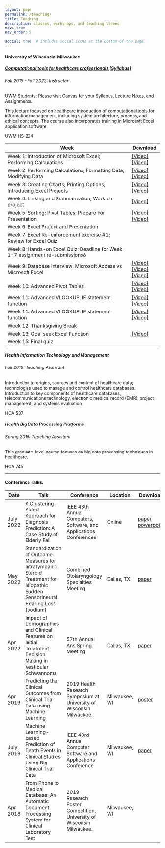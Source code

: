 ```yaml
---
layout: page
permalink: /teaching/
title: Teaching
description: classes, workshops, and teaching Videos
nav: true
nav_order: 5

social: true  # includes social icons at the bottom of the page
---
```

<h4> University of Wisconsin-Milwaukee </h4>
<div class="card mt-3">
    <div class="p-3">
        <div class="row">
            <div class="col-sm-10">
                <h5 class="card-title"><a href="https://catalog.uwm.edu/search/?search=HS+224" target="_blank" rel="noopener noreferrer">Computational tools for healthcare professionals</a> <a href = "{{'/assets/pdf/hs224-syllabus.pdf' | relative_url}}" target = "_blank">[Syllabus] </a></h5>
                <h6 class="card-subtitle font-italic"> Fall 2019 - Fall 2022: Instructor</h6> 
                <p>UWM Students: Please visit <a href = "https://uwm.edu/canvas/" target = "_blank"> Canvas </a> for your Syllabus, Lecture Notes, and Assignments.</p>
                <span></span>
                <p>This lecture focused on healthcare introduction of computational tools for information management, including system architecture, process, and ethical concepts. The course also incorporates training in Microsoft Excel application software.</p>
            </div>
            <div class="col-sm-2 text-sm-right">
                <span class="badge font-weight-bold danger-color-dark text-uppercase align-middle">
                UWM HS-224
                </span>
            </div>
        </div>
        <table class = "table table-hover table-sm">
        <colgroup>
            <col style="width:80%">
            <col style="width:20%">
        </colgroup>
        <thead>
        <tr>
            <th>Week</th>
            <th>Download</th>
        </tr>
        </thead>
        <tbody>
        <tr>
        <td>Week 1: Introduction of Microsoft Excel; Performing Calculations</td>
        <td><a href = "https://www.linkedin.com/learning/excel-2016-essential-training/understanding-workbooks-and-worksheets" target = "_blank">[Video]</a>
                <a href = "https://www.linkedin.com/learning/excel-2016-essential-training/creating-simple-formulas" target = "_blank">[Video]</a></td>
        </tr>
        <tr>
        <td> Week 2: Performing Calculations; Formatting Data; Modifying Data </td>
        <td>        <a href = "https://www.linkedin.com/learning/excel-2016-essential-training/copying-a-formula-into-adjacent-cells" target = "_blank">[Video]</a>
                <a href = "https://www.linkedin.com/learning/excel-2016-essential-training/using-sum-and-average" target = "_blank">[Video]</a></td>
        </tr>
        <tr>
        <td>Week 3: Creating Charts; Printing Options; Introducing Excel Projects  </td>
        <td> <a href = "https://www.linkedin.com/learning/excel-2016-essential-training/creating-charts" target = "_blank">[Video]</a>
                <a href = "https://www.linkedin.com/learning/excel-2016-essential-training/working-with-axes-titles-and-other-chart-elements" target = "_blank">[Video]</a></td>
        </tr>
        <tr>
        <td>Week 4: Linking and Summarization; Work on project</td>
        <td> <a href = "https://www.linkedin.com/learning/excel-2016-essential-training/using-formulas-to-link-worksheets-and-workbooks" target = "_blank">[Video]</a></td>
        </tr>
        <tr>
        <td> Week 5: Sorting; Pivot Tables; Prepare For Presentation </td>
        <td> <a href = "https://www.linkedin.com/learning/excel-2016-essential-training/sorting-data" target = "_blank">[Video]</a>
                <a href = "https://www.linkedin.com/learning/excel-2016-essential-training/creating-pivottables" target = "_blank">[Video]</a></td>
        </tr>
        <tr>
        <td>Week 6: Excel Project and Presentation  </td>
        <td></td>
        </tr>
        <tr>
        <td>Week 7: Excel Re-enforcement exercise #1; Review for Excel Quiz</td>
        <td></td>
        </tr>
        <tr>
        <td>Week 8: Hands-on Excel Quiz; Deadline for Week 1-7 assignment re-submissions8</td>
        <td></td>
        </tr>
        <tr>
        <td>Week 9: Database Interview, Microsoft Access vs Microsoft Excel</td>
        <td><a href = "https://www.youtube.com/watch?v=eXiCza050ug&ab_channel=GCFLearnFree.org" target = "_blank">[Video]</a>
                <a href = "https://www.youtube.com/watch?v=bWKf6gT8_JI&ab_channel=GCFLearnFree.org" target = "_blank">[Video]</a>
                <a href = "https://www.youtube.com/watch?v=nMWnqySvLWc&ab_channel=eHowTech" target = "_blank">[Video]</a></td>
        </tr>
        <tr>
        <td>Week 10: Advanced Pivot Tables </td>
        <td>  <a href = "https://www.linkedin.com/learning/excel-2016-essential-training/manipulating-pivottable-data" target = "_blank">[Video]</a>
                <a href = "https://www.linkedin.com/learning/excel-2016-essential-training/using-pivotcharts" target = "_blank">[Video]</a></td>
        </tr>
        <tr>
        <td>Week 11: Advanced VLOOKUP. IF statement function</td>
        <td><a href = "https://www.linkedin.com/learning/excel-2016-essential-training/manipulating-pivottable-data" target = "_blank">[Video]</a>
                <a href = "https://www.linkedin.com/learning/excel-2016-essential-training/using-pivotcharts" target = "_blank">[Video]</a></td>
        </tr>
        <tr>
        <td>Week 11: Advanced VLOOKUP. IF statement function  </td>
        <td>  <a href = "https://www.linkedin.com/learning/excel-2016-essential-training/using-if-functions-and-relational-operators" target = "_blank">[Video]</a>
                <a href = "https://www.linkedin.com/learning/excel-2016-essential-training/getting-exact-table-data-with-the-vlookup-function" target = "_blank">[Video]</a></td>
        </tr>
        <tr>
        <td>Week 12: Thanksgiving Break </td>
        <td></td>
        </tr>
        <tr>
        <td>Week 13: Goal seek Excel Function </td>
        <td><a href = "https://www.linkedin.com/learning/excel-2016-essential-training/using-goal-seek" target = "_blank">[Video]</a></td>
        </tr>
        <tr>
        <td> Week 15: Final quiz </td>
        <td></td>
        </tr>
        </tbody>
        </table>
        <!-- <ul class="card-text font-weight-light list-group list-group-flush">
            <li class="list-group-item">
                <div class="row">
                <div class="col-sm-9"> Week 1: Introduction of Microsoft Excel; Performing Calculations  </div>
                <div class="col-sm-3">
                <a href = "https://www.linkedin.com/learning/excel-2016-essential-training/understanding-workbooks-and-worksheets" target = "_blank">[Video]</a>
                <a href = "https://www.linkedin.com/learning/excel-2016-essential-training/creating-simple-formulas" target = "_blank">[Video]</a>
                </div>
                </div>
            </li>
            <li class="list-group-item">
                <div class="row">
                <div class="col-sm-9"> Week 2: Performing Calculations; Formatting Data; Modifying Data  </div>
                <div class="col-sm-3">
                <a href = "https://www.linkedin.com/learning/excel-2016-essential-training/copying-a-formula-into-adjacent-cells" target = "_blank">[Video]</a>
                <a href = "https://www.linkedin.com/learning/excel-2016-essential-training/using-sum-and-average" target = "_blank">[Video]</a>
                </div>
                </div>
            </li>
            <li class="list-group-item">
                <div class="row">
                <div class="col-sm-9"> Week 3: Creating Charts; Printing Options; Introducing Excel Projects  </div>
                <div class="col-sm-3">
                <a href = "https://www.linkedin.com/learning/excel-2016-essential-training/creating-charts" target = "_blank">[Video]</a>
                <a href = "https://www.linkedin.com/learning/excel-2016-essential-training/working-with-axes-titles-and-other-chart-elements" target = "_blank">[Video]</a>
                </div>
                </div>
            </li>
            <li class="list-group-item">
                <div class="row">
                <div class="col-sm-9"> Week 4: Linking and Summarization; Work on project  </div>
                <div class="col-sm-3">
                <a href = "https://www.linkedin.com/learning/excel-2016-essential-training/using-formulas-to-link-worksheets-and-workbooks" target = "_blank">[Video]</a>
                </div>
                </div>
            </li>
            <li class="list-group-item">
                <div class="row">
                <div class="col-sm-9"> Week 5: Sorting; Pivot Tables; Prepare For Presentation  </div>
                <div class="col-sm-3">
                <a href = "https://www.linkedin.com/learning/excel-2016-essential-training/sorting-data" target = "_blank">[Video]</a>
                <a href = "https://www.linkedin.com/learning/excel-2016-essential-training/creating-pivottables" target = "_blank">[Video]</a>
                </div>
                </div>
            </li>
            <li class="list-group-item">
                <div class="row">
                <div class="col-sm-9"> Week 6: Excel Project and Presentation  </div>
                <div class="col-sm-3">
                </div>
                </div>
            </li>
            <li class="list-group-item">
                <div class="row">
                <div class="col-sm-9"> Week 7: Excel Re-enforcement exercise #1; Review for Excel Quiz  </div>
                <div class="col-sm-3">
                </div>
                </div>
            </li>
            <li class="list-group-item">
                <div class="row">
                <div class="col-sm-9"> Week 8: Hands-on Excel Quiz; Deadline for Week 1-7 assignment re-submissions  </div>
                <div class="col-sm-3">
                </div>
                </div>
            </li>
            <li class="list-group-item">
                <div class="row">
                <div class="col-sm-9"> Week 9: Database Interview, Microsoft Access vs Microsoft Excel  </div>
                <div class="col-sm-3">
                <a href = "https://www.youtube.com/watch?v=eXiCza050ug&ab_channel=GCFLearnFree.org" target = "_blank">[Video]</a>
                <a href = "https://www.youtube.com/watch?v=bWKf6gT8_JI&ab_channel=GCFLearnFree.org" target = "_blank">[Video]</a>
                <a href = "https://www.youtube.com/watch?v=nMWnqySvLWc&ab_channel=eHowTech" target = "_blank">[Video]</a>
                </div>
                </div>
            </li>
            <li class="list-group-item">
                <div class="row">
                <div class="col-sm-9"> Week 10: Advanced Pivot Tables  </div>
                <div class="col-sm-3">
                <a href = "https://www.linkedin.com/learning/excel-2016-essential-training/manipulating-pivottable-data" target = "_blank">[Video]</a>
                <a href = "https://www.linkedin.com/learning/excel-2016-essential-training/using-pivotcharts" target = "_blank">[Video]</a>
                </div>
                </div>
            </li>
            <li class="list-group-item">
                <div class="row">
                <div class="col-sm-9"> Week 11: Advanced VLOOKUP. IF statement function  </div>
                <div class="col-sm-3">
                <a href = "https://www.linkedin.com/learning/excel-2016-essential-training/using-if-functions-and-relational-operators" target = "_blank">[Video]</a>
                <a href = "https://www.linkedin.com/learning/excel-2016-essential-training/getting-exact-table-data-with-the-vlookup-function" target = "_blank">[Video]</a>
                </div>
                </div>
            </li>
            <li class="list-group-item">
                <div class="row">
                <div class="col-sm-9"> Week 12: Thanksgiving Break.  </div>
                <div class="col-sm-3">
                </div>
                </div>
            </li>
            <li class="list-group-item">
                <div class="row">
                <div class="col-sm-9"> Week 13: Goal seek Excel Function  </div>
                <div class="col-sm-3">
                <a href = "https://www.linkedin.com/learning/excel-2016-essential-training/using-goal-seek" target = "_blank">[Video]</a>
                </div>
                </div>
            </li>
            <li class="list-group-item">
                <div class="row">
                <div class="col-sm-9"> Week 14: Re-enforcement exercise #2; Review for Final Quiz  </div>
                <div class="col-sm-3">
                </div>
                </div>
            </li>
            <li class="list-group-item">
                <div class="row">
                <div class="col-sm-9"> Week 15: Final quiz  </div>
                <div class="col-sm-3">
                </div>
                </div>
            </li>
        </ul> -->
    </div>
</div>

<div class="card mt-3">
    <div class="p-3">
        <div class="row">
            <div class="col-sm-10">
                <h5 class="card-title"><a href="https://catalog.uwm.edu/search/?search=HCA+745" target="_blank" rel="noopener noreferrer"></a>Health Information Technology and Management</h5>
                <h6 class="card-subtitle font-italic">Fall 2018: Teaching Assistant</h6> 
                <p>Introduction to origins, sources and content of healthcare data; technologies used to manage and control healthcare databases. Introduction to key components of healthcare databases, telecommunications technology, electronic medical record (EMR), project management, and systems evaluation. </p>
            </div>
            <div class="col-sm-2 text-sm-right">
                <span class="badge font-weight-bold danger-color-dark text-uppercase align-middle">
                HCA 537
                </span>
            </div>
        </div>
    </div>
</div>


<div class="card mt-3">
    <div class="p-3">
        <div class="row">
            <div class="col-sm-10">
                <h5 class="card-title"><a href="https://catalog.uwm.edu/search/?search=HCA+745" target="_blank" rel="noopener noreferrer"></a>Health Big Data Processing Platforms </h5>
                <h6 class="card-subtitle font-italic">Spring 2019: Teaching Assistant</h6> 
                <p>This graduate-level course focuses on big data processing techniques in healthcare. </p>
            </div>
            <div class="col-sm-2 text-sm-right">
                <span class="badge font-weight-bold danger-color-dark text-uppercase align-middle">
                HCA 745
                </span>
            </div>
        </div>
    </div>
</div>


---


<h4> Conference Talks: </h4>
<table class = "table table-hover table-sm">
<colgroup>
    <col style="width:15%">
    <col style="width:50%">
    <col style="width:30%">
    <col style="width:5%">
  </colgroup>
<thead>
  <tr>
    <th>Date</th>
    <th>Talk</th>
    <th>Conference</th>
    <th>Location</th>
    <th>Download</th>
  </tr>
</thead>
<tbody>
  <tr>
    <td>July 2022</td>
    <td>A Clustering-Aided Approach for Diagnosis Prediction: A Case Study of Elderly Fall</td>
    <td>IEEE 46th Annual Computers, Software, and Applications Conferences</td>
    <td>Online</td>
    <td><a href = "https://doi.org/10.1109/COMPSAC54236.2022.00054" target="_blank">paper</a> <a href = "{{'/assets/pdf/clustering-aided.pdf' | relative_url}}"> powerpoint </a></td>
  </tr>
   <tr>
    <td>May 2022</td>
    <td>Standardization of Outcome Measures for Intratympanic Steroid Treatment for Idiopathic Sudden Sensorineural Hearing Loss (podium)</td>
    <td>Combined Otolaryngology Specialties Meeting</td>
    <td>Dallas, TX</td>
    <td><a href = "https://doi.org/10.1097/MAO.0000000000003709" target="_blank">paper</a></td>
  </tr>
  <tr>
    <td>Apr 2022</td>
    <td>Impact of Demographics and Clinical Features on Initial Treatment Decision Making in Vestibular Schwannoma</td>
    <td>57th Annual Ans Spring Meeting</td>
    <td>Dallas, TX</td>
    <td><a href = "https://doi.org/10.1097/MAO.0000000000003652" target = "_blank">paper</a> </td>
  </tr>
  <tr>
    <td>Apr 2019</td>
    <td>Predicting the Clinical Outcomes from Clinical Trial Data using Machine Learning</td>
    <td>2019 Health Research Symposium at University of Wisconsin Milwaukee.</td>
    <td>Milwaukee, WI</td>
    <td><a href = "{{'/assets/pdf/ml-2019-poster.pdf' | relative_url}}" target = "_blank"> poster </a></td>
  </tr>
  <tr>
    <td>July 2019</td>
    <td>Machine Learning-based Prediction of Death Events in Clinical Studies Using Big Clinical Trial Data</td>
    <td>IEEE 43rd Annual Computer Software and Applications Conference </td>
    <td>Milwaukee, WI</td>
    <td><a href = "https://doi.org/10.1109/COMPSAC.2019.10218" target="_blank">paper</a></td>
  </tr>
  <tr>
    <td>Apr 2018</td>
    <td>From Phone to Medical Database: An Automatic Document Processing System for Clinical Laboratory Test</td>
    <td>2019 Research Poster Competition, University of Wisconsin Milwaukee.</td>
    <td>Milwaukee, WI</td>
    <td></td>
  </tr>
</tbody>
</table>

<!-- ## Teaching Interest

I'm able to teach undergraduate courses, including, but not limited to:

- `Computational Software for Healthcare Professionals`: As previously stated, I am especially interested in hands-on training courses in general healthcare professions. This includes previous classes I taught on computational software, such as Microsoft Excel and healthcare databases. These are two areas where I see most undergraduate students falling short.
- `Introduction to Python Programming`: Because of my background in computer science, I can also teach undergraduate-level programming courses, such as Python.
- `Introduction to Statistics`: I’m also interested in teaching students introductory statistical course.
  
Also, I can teach following graduate courses:
- `Artificial Intelligence in Healthcare`: I believe a hands-on training course in artificial intelligence and healthcare would be in high demand and become a course catalog highlight. In the interdisciplinary fields of engineering and healthcare, we are seeing unmet needs. In the next 5 to 10 years, the industry will require a large number of administrative and development professionals. Also, students will be interested in practical course like AI in Healthcare, which can improve the overall curriculum quality, thereby increasing enrollments. The interdisciplinary collaboration will also provide opportunities for research funding and cross-disciplinary academic collaborations. The active collaboration often results in academic achievements and improves the schools’ reputation.
- `Statistics for Evidence-based Medicine`: In addition, statistics and evidence-based research are critical components of healthcare that every healthcare graduate student must comprehend. I am qualified to lecture on advanced level statistical courses, such as public health and research-based statistical methodology courses.

[IUPUI Syllabus](/assets/pdf/IUPUI-syllabus.docx)

[IUPUI Slides](/assets/pdf/IUPUI-presentation.pdf)

[IUPUI Excel File](/assets/pdf/IUPUI-excel-file.xlsx)

[IUPUI Handout](/assets/pdf/IUPUI-handout.docx) -->

<!-- [IUPUI Teaching Demonstration Rubric](/assets/pdf/IUPUI-teaching-demonstration-rubric.docx)  -->

